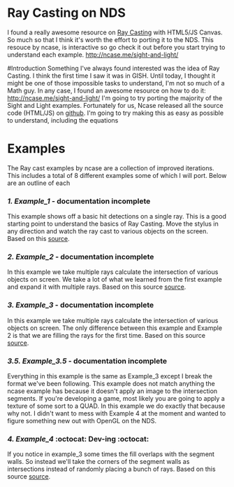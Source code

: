 # Ray Casting on NDS
I found a really awesome resource on [Ray Casting](https://en.wikipedia.org/wiki/Ray_casting) with HTML5/JS Canvas. So much so that I think it's worth the effort to porting it to the NDS. This resouce by ncase, is interactive so go check it out before you start trying to understand each example. http://ncase.me/sight-and-light/

#Introduction
Something I've always found interested was the idea of Ray Casting. I think the first time I saw it was in GISH. Until today, I thought it might be one of those impossible tasks to understand, I'm not so much of a Math guy. In any case, I found an awesome resource on how to do it: http://ncase.me/sight-and-light/
I'm going to try porting the majority of the Sight and Light examples. Fortunately for us, Ncase released all the source code (HTML/JS) on [github](https://github.com/ncase/sight-and-light). I'm going to try making this as easy as possible to understand, including the equations

# Examples
The Ray cast examples by ncase are a collection of improved iterations. This includes a total of 8 different examples some of which I will port. Below are an outline of each

### *1. Example_1* - documentation incomplete
This example shows off a basic hit detections on a single ray. This is a good starting point to understand the basics of Ray Casting. Move the stylus in any direction and watch the ray cast to various objects on the screen. Based on this [source](https://github.com/ncase/sight-and-light/blob/gh-pages/draft1.html).

### *2. Example_2* - documentation incomplete
In this example we take multiple rays calculate the intersection of various objects on screen.  We take a lot of what we learned from the first example and expand it with multiple rays. Based on this source [source](https://github.com/ncase/sight-and-light/blob/gh-pages/draft2.html).

### *3. Example_3* - documentation incomplete
In this example we take multiple rays calculate the intersection of various objects on screen. The only difference between this example and Example 2 is that we are filling the rays for the first time. Based on this source [source](https://github.com/ncase/sight-and-light/blob/gh-pages/draft3.html).

### *3.5. Example_3.5* - documentation incomplete
Everything in this example is the same as Example_3 except I break the format we've been following. This example does not match anything the ncase example has because it doesn't apply an image to the intersection segments. If you're developing a game, most likely you are going to apply a texture of some sort to a QUAD. In this example we do exactly that because why not. I didn't want to mess with Example 4 at the moment and wanted to figure something new out with OpenGL on the NDS.

### *4. Example_4* :octocat: Dev-ing :octocat:
If you notice in example_3 some times the fill overlaps with the segment walls. So instead we'll take the corners of the segment walls as intersections instead of randomly placing a bunch of rays. Based on this source [source](https://github.com/ncase/sight-and-light/blob/gh-pages/draft4.html).